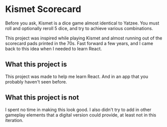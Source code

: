 # Kismet Scorecard

Before you ask, Kismet is a dice game almost identical to Yatzee. You must roll and optionally reroll 5 dice, and try to achieve various combinations.

This project was inspired while playing Kismet and almost running out of the scorecard pads printed in the 70s. Fast forward a few years, and I came back to this idea when I needed to learn React.

## What this project is

This project was made to help me learn React. And in an app that you probably haven't seen before.

## What this project is not

I spent no time in making this look good. I also didn't try to add in other gameplay elements that a digital version could provide, at least not in this iteration.
